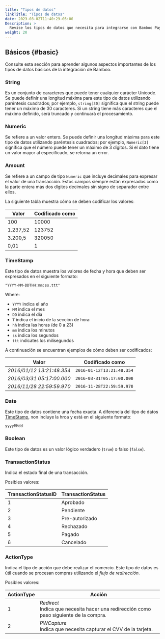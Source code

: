 ```yaml
---
title: "Tipos de datos"
linkTitle: "Tipos de datos"
date: 2023-03-02T11:40:29-05:00
Description: >
  Revise los tipos de datos que necesita para integrarse con Bamboo Payments.
weight: 20
---
```


## Básicos {#basic}
Consulte esta sección para aprender algunos aspectos importantes de los tipos de datos básicos de la integración de Bamboo.

### String
Es un conjunto de caracteres que puede tener cualquier carácter Unicode. Se puede definir una longitud máxima para este tipo de datos utilizando paréntesis cuadrados; por ejemplo, `string[30]` significa que el string puede tener un máximo de 30 caracteres. Si un string tiene más caracteres que el máximo definido, será truncado y continuará el procesamiento.

### Numeric
Se refiere a un valor entero. Se puede definir una longitud máxima para este tipo de datos utilizando paréntesis cuadrados; por ejemplo, `Numeric[3]` significa que el número puede tener un máximo de 3 dígitos. Si el dato tiene un valor mayor al especificado, se retorna un error.

### Amount
Se refiere a un campo de tipo `Numeric` que incluye decimales para expresar el valor de una transacción. 
Estos campos siempre están expresados como la parte entera más dos dígitos decimales sin signo de separador entre ellos. 

La siguiente tabla muestra cómo se deben codificar los valores:

<div id="shortTable"></div>

| Valor | Codificado como |
|---|---|
| 100 | 10000 |
| 1.237,52 | 123752 |
| 3.200,5 | 320050 |
| 0,01 | 1 |

### TimeStamp
Este tipo de datos muestra los valores de fecha y hora que deben ser expresados en el siguiente formato:

`"YYYY-MM-DDTHH:mm:ss.ttt"`

Where:

* `YYYY` indica el año
* `MM` indica el mes
* `DD` indica el día
* `T` indica el inicio de la sección de hora
* `hh` indica las horas (de 0 a 23)
* `mm`  indica los minutos
* `ss` indica los segundos
* `ttt` indicates los milisegundos

A continuación se encuentran ejemplos de cómo deben ser codificados:

<div id="shortTable"></div>

| Valor | Codificado como |
|---|---|
| _2016/01/12 13:21:48.354_ | `2016-01-12T13:21:48.354` |
| _2016/03/31 05:17:00.000_ | `2016-03-31T05:17:00.000` |
| _2016/11/28 22:59:59.970_ | `2016-11-28T22:59:59.970` |

### Date
Este tipo de datos contiene una fecha exacta. A diferencia del tipo de datos [TimeStamp](#TimeStamp), non incluye la hroa y está en el siguiente formato:

`yyyyMMdd`

### Boolean
Este tipo de datos es un valor lógico verdadero (`true`) o falso (`false`).

### TransactionStatus
Indica el estado final de una transacción.

Posibles valores:

<div id="shortTable"></div>

| TransactionStatusID | TransactionStatus |
|---|---|
| 1 | Aprobado |
| 2 | Pendiente |
| 3 | Pre-autorizado |
| 4 | Rechazado |
| 5 | Pagado |
| 6 | Cancelado |

### ActionType
Indica el tipo de acción que debe realizar el comercio. Este tipo de datos es útil cuando se procesan compras utilizando el _flujo de redirección_.

Posibles valores:

<div id="shortTable"></div>

| ActionType | Acción |
|---|---|
| 1 | _Redirect_<br>Indica que necesita hacer una redirección como paso siguiente de la compra. |
| 2 | _PWCapture_<br>Indica que necesita capturar el CVV de la tarjeta. |